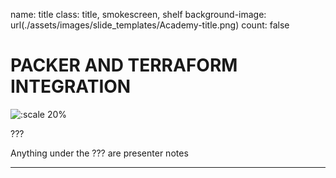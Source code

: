 name: title
class: title, smokescreen, shelf
background-image: url(./assets/images/slide_templates/Academy-title.png)
count: false

# PACKER AND TERRAFORM INTEGRATION

<!-- Image example -->
![:scale 20%](./assets/logos/HashiCorp_Enterprise_Academy_Vertical_White_RGB.png)

???

<!-- Presenter notes go here -->
Anything under the ??? are presenter notes

---
